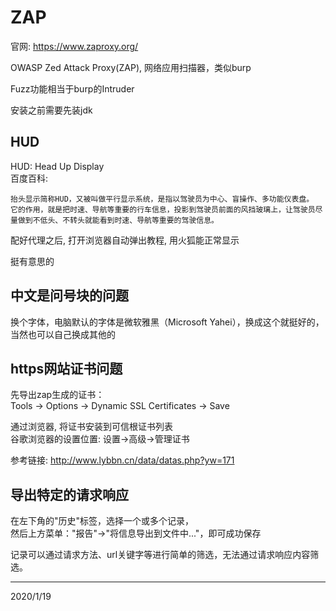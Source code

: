 # ZAP

官网: https://www.zaproxy.org/  

OWASP Zed Attack Proxy(ZAP), 网络应用扫描器，类似burp  

Fuzz功能相当于burp的Intruder  

安装之前需要先装jdk  


## HUD
HUD: Head Up Display  
百度百科:  
```
抬头显示简称HUD，又被叫做平行显示系统，是指以驾驶员为中心、盲操作、多功能仪表盘。
它的作用，就是把时速、导航等重要的行车信息，投影到驾驶员前面的风挡玻璃上，让驾驶员尽量做到不低头、不转头就能看到时速、导航等重要的驾驶信息。
```

配好代理之后, 打开浏览器自动弹出教程, 用火狐能正常显示  

挺有意思的  


## 中文是问号块的问题  
换个字体，电脑默认的字体是微软雅黑（Microsoft Yahei），换成这个就挺好的，当然也可以自己换成其他的  


## https网站证书问题
先导出zap生成的证书：  
Tools -> Options -> Dynamic SSL Certificates -> Save  

通过浏览器, 将证书安装到可信根证书列表  
谷歌浏览器的设置位置: 设置->高级->管理证书  

参考链接: http://www.lybbn.cn/data/datas.php?yw=171  


## 导出特定的请求响应
在左下角的"历史"标签，选择一个或多个记录，  
然后上方菜单："报告"->"将信息导出到文件中..."，即可成功保存  

记录可以通过请求方法、url关键字等进行简单的筛选，无法通过请求响应内容筛选。  


---
2020/1/19  
